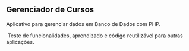 ## Gerenciador de Cursos
Aplicativo para gerenciar dados em Banco de Dados com PHP.

&nbsp;Teste de funcionalidades, aprendizado e código reutilizável para outras aplicações.
